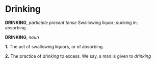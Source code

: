 # Drinking

**DRINKING**, _participle present tense_ Swallowing liquor; sucking in; absorbing.

**DRINKING**, _noun_

**1.** The act of swallowing liquors, or of absorbing.

**2.** The practice of _drinking_ to excess. We say, a man is given to _drinking_
